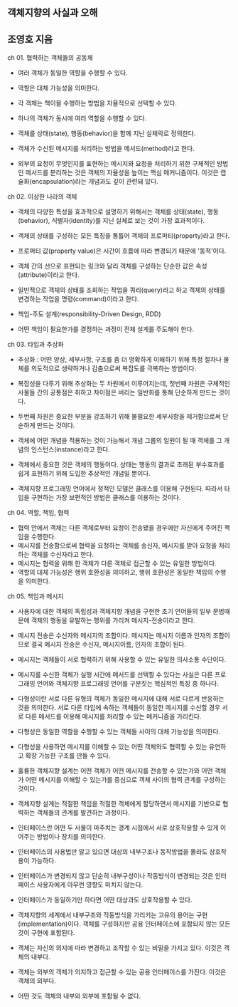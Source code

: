 ## 객체지향의 사실과 오해 
## 조영호 지음 

ch 01. 협력하는 객체들의 공동체
- 여러 객체가 동일한 역할을 수행할 수 있다.
- 역할은 대체 가능성을 의미한다.
- 각 객체는 책이믈 수행하는 방법을 자율적으로 선택할 수 있다.
- 하나의 객체가 동시에 여러 역할을 수행할 수 있다. 

- 객체를 상태(state), 행동(behavior)을 함께 지닌 실체락로 정의한다.
- 객체가 수신된 메시지를 처리하는 방법을 메서드(method)라고 한다. 
- 외부의 요청이 무엇인지를 표현하는 메시지와 요청을 처리하기 위한 구체적인 방법인 메서드를 분리하는 것은 
  객체의 자율성을 높이는 핵심 메커니즘이다. 이것은 캡슐화(encapsulation)라는 개념과도 깊이 관련돼 있다. 

ch 02. 이상한 나라의 객체
- 객체의 다양한 특성을 효과적으로 설명하기 위해서는 객체를 상태(state), 행동(behavior), 식별자(identity)를 지닌 실체로 보는 것이 가장 효과적이다.
- 객체의 상태를 구성하는 모든 특징을 통틀어 객체의 프로퍼티(property)라고 한다. 
- 프로퍼티 값(property value)은 시간이 흐름에 따라 변경되기 때문에 '동적'이다. 
- 객체 간의 선으로 표현되는 링크와 달리 객체를 구성하는 단순한 값은 속성(attribute)이라고 한다. 
- 일반적으로 객체의 상태를 조회하는 작업을 쿼리(query)라고 하고 객체의 상태를 변경하는 작업을 명령(command)이라고 한다. 

- 책임-주도 설계(responsibility-Driven Design, RDD)
- 어떤 책임이 필요한가를 결정하는 과정이 전체 설계를 주도해야 한다.

ch 03. 타입과  추상화
- 추상화 : 어떤 양상, 세부사항, 구조를 좀 더 명확하게 이해하기 위해 특정 절차나 물체를 의도적으로 생략하거나 감춤으로써 복잡도를 극복하는 방법이다. 
- 복잡성을 다루기 위해 추상화는 두 차원에서 이루어지는데, 첫번째 차원은 구체적인 사물들 간의 공통점은 취하고 차이점은 버리는 일반화를 통해 단순하게 만드는 것이다.
- 두번째 차원은 중요한 부분을 강조하기 위해 불필요한 세부사항을 제거함으로써 단순하게 만드는 것이다. 
- 객체에 어떤 개념을 적용하는 것이 가능해서 개념 그룹의 일원이 될 때 객체를 그 개념의 인스턴스(instance)라고 한다. 

- 객체에서 중요한 것은 객체의 행동이다. 상태는 행동의 결과로 초래된 부수효과를 쉽게 표현하기 위해 도입한 추상적인 개념일 뿐이다. 
- 객체지향 프로그래밍 언어에서 정적인 모델은 클래스를 이용해 구현된다. 따라서 타입을 구현하는 가장 보편적인 방법은 클래스를 이용하는 것이다. 

ch 04. 역할, 책임, 협력
- 협력 안에서 객체는 다른 객체로부터 요청이 전송됐을 경우에만 자신에게 주어진 책임을 수행한다. 
- 메시지를 전송함으로써 협력을 요청하는 객체를 송신자, 메시지를 받아 요청을 처리하는 객체를 수신자라고 한다.
- 메시지는 협력을 위해 한 객체가 다른 객체로 접근할 수 있는 유일한 방법이다. 
- 역할의 대체 가능성은 행위 호환성을 의미하고, 행위 호환성은 동일한 책임의 수행을 의미한다. 

ch 05. 책임과 메시지
- 사용자에 대한 객체의 독립성과 객체지향 개념을 구현한 초기 언어들의 일부 문법때문에 객체의 행동을 유발하는 행위를 가리켜 메시지-전송이라고 한다. 
- 메시지 전송은 수신자와 메시지의 조합이다. 메시지는 메시지 이름과 인자의 조합이므로 결국 메시지 전송은 수신자, 메시지이름, 인자의 조합이 된다. 
- 메시지는 객체들이 서로 협력하기 위해 사용할 수 있는 유일한 의사소통 수단이다. 
- 메시지를 수신한 객체가 실행 시간에 메서드를 선택할 수 있다는 사실은 다른 프로그래밍 언어와 객체지향 프로그래밍 언어를 구분짓는 핵심적인 특징 중 하나다. 

- 다형성이란 서로 다른 유형의 객체가 동일한 메시지에 대해 서로 다르게 반응하는 것을 의미한다. 
  서로 다른 타입에 속하는 객체들이 동일한 메시지를 수신할 경우 서로 다른 메서드를 이용해 메시지를 처리할 수 있는 메커니즘을 가리킨다. 
- 다형성은 동일한 역할을 수행할 수 있는 객체들 사이의 대체 가능성을 의미한다. 
- 다형성을 사용하면 메시지를 이해할 수 있는 어떤 객체와도 협력할 수 있는 유연하고 확장 가능한 구조를 만들 수 있다. 
- 훌륭한 객체지향 설계는 어떤 객체가 어떤 메시지를 전송할 수 있는가와 어떤 객체가 어떤 메시지를 이해할 수 있는가를 중심으로 객체 사이의 협력 관계를 구성하는 것이다. 
- 객체지향 설계는 적절한 책임을 적절한 객체에게 할당하면서 메시지를 기반으로 협력하는 객체들의 관계를 발견하는 과정이다. 

- 인터페이스란 어떤 두 사물이 마주치는 경계 시점에서 서로 상호작용할 수 있게 이어주는 방법이나 장치를 의미한다. 
- 인터페이스의 사용법만 알고 있으면 대상의 내부구조나 동작방법을 몰라도 상호작용이 가능하다.
- 인터페이스가 변경되지 않고 단순히 내부구성이나 작동방식이 변경되는 것은 인터페이스 사용자에게 아무런 영향도 미치지 않는다. 
- 인터페이스가 동일하기만 하다면 어떤 대상과도 상호작용할 수 있다. 

- 객체지향의 세계에서 내부구조와 작동방식을 가리키는 고유의 용어는 구현(implementation)이다. 
  객체를 구성하지만 공용 인터페이스에 포함되지 않는 모든것이 구현에  포함된다. 
- 객체는 자신의 의지에 따라 변경하고 조작할 수 있는 비밀을 가지고 있다. 이것은 객체의 내부다.
- 객체는 외부의 객체가 의지하고 접근할 수 있는 공용 인터페이스를 가진다. 이것은 객체의 외부다. 
- 어떤 것도 객체의 내부와 외부에 포함될 수 없다. 
